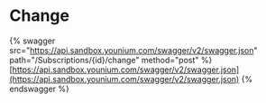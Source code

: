 # Change

{% swagger src="https://api.sandbox.younium.com/swagger/v2/swagger.json" path="/Subscriptions/{id}/change" method="post" %}
[https://api.sandbox.younium.com/swagger/v2/swagger.json](https://api.sandbox.younium.com/swagger/v2/swagger.json)
{% endswagger %}
